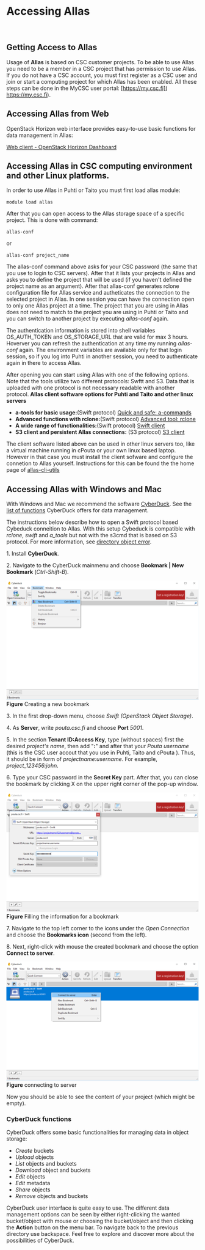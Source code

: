 # Accessing Allas

&nbsp;


## Getting Access to Allas

Usage of **Allas** is based on CSC customer projects. To be able to use Allas you need to be a member in 
a CSC project that has permission to use Allas. If you do not have a CSC account, you must first register as a CSC user
and join or start a computing project for which Allas has been enabled. All these steps can be done in the
MyCSC user portal: [https://my.csc.fi]( https://my.csc.fi).

## Accessing Allas from Web

OpenStack Horizon web interface provides easy-to-use basic functions for data management in Allas:

[Web client - OpenStack Horizon Dashboard](./using_allas/web_client.md)


## Accessing Allas in CSC computing environment and other Linux platforms.

In order to use Allas in Puhti or Taito you must first load allas module:
```text
module load allas
```
After that you can open access to the Allas storage space of a specific project. This is done with command:
```text
allas-conf
```
or 
```text
allas-conf project_name
```
The allas-conf command above asks for your CSC password (the same that you use to login to CSC servers). After that it lists your projects in Allas and asks you to define the project that will be used (if you haven't defined the project name as an argument). After that allas-conf generates rclone configuration file for Allas service and autheticates the connection to the selected project in Allas. In one session you can have the connection open to only one Allas project at a time. The project that you are using in Allas does not need to match to the project you are using in Puhti or Taito and you can switch to another project by executing _allas-conf_ again. 

The authentication information is stored into shell variables OS_AUTH_TOKEN and OS_STORAGE_URL that are valid for max 3 hours. Hoverver you can refresh the authentication at any time my running _allas-conf_ again. The environment variables are available only for that login session, so if you log into Puhti in another session, you need to authenticate again in there to access Allas.

After opening you can start using Allas with one of the following options. Note that the tools utilize two different protocols: Swftt and S3. Data that is uploaded with one protocol is not necessary readable with another protocol. 
**Allas client software options for Puhti and Taito and other linux servers**

* **a-tools for basic usage:**(Swift protocol) [Quick and safe: a-commands](./using_allas/a_commands.md)
* **Advanced functions with rclone:**(Swift protocol) [Advanced tool: rclone](./using_allas/rclone.md)
* **A wide range of functionalities:**(Swift protocol) [Swift client](./using_allas/swift_client.md)
* **S3 client and persistent Allas connections:** (S3 protocol) [S3 client](./using_allas/s3_client.md#s3cmd-with-supercomputers)

The client software listed above can be used in other linux servers too, like a virtual machine running in cPouta or your own linux based laptop. However in that case you must install the client sofware and configure the connetion to Allas yourself. Instructions for this can be found the the home page of [allas-cli-utils](https://github.com/CSCfi/allas-cli-utils)

## Accessing Allas with Windows and Mac

With Windows and Mac we recommend the software [CyberDuck](https://cyberduck.io/). See the [list of functions](#cyberduck-functions) CyberDuck offers for data management.

The instructions below describe how to open a Swift protocol based Cybeduck conneition to Allas. With this setup Cybeduck is compatible with _rclone_, _swift_ and _a_tools_ but not with the s3cmd that is based on S3 protocol. For more information, see
    [directory object error](using_allas/directory_object_error.md).

1\. Install **CyberDuck**.

2\. Navigate to the CyberDuck mainmenu and choose **Bookmark | New Bookmark** (_Ctrl-Shift-B_).

!["New bookmark"](img/cyberduck_create_bookmark.PNG)
**Figure** Creating a new bookmark

3\. In the first drop-down menu, choose _Swift (OpenStack Object Storage)_.

4\. As **Server**, write _pouta.csc.fi_ and choose **Port** _5001_. 

5\. In the section **Tenant ID:Access Key**, type (without spaces) first the desired _project's name_, then add "**:**" and after that your _Pouta username_ (this is the CSC user accout that you use in Puhti, Taito and cPouta ). Thus, it should be in form of *projectname:username*. For example, *project_123456:john*.

6\. Type your CSC password in the **Secret Key** part. After that, you can close the bookmark by clicking X on the upper right corner of the pop-up window.

!["Filling information for a bookmark"](img/cyberduck_bookmark_info.PNG)
**Figure** Filling the information for a bookmark

7\. Navigate to the top left corner to the icons under the _Open Connection_ and choose the **Bookmarks icon** (second from the left).
 
8\. Next, right-click with mouse the created bookmark and choose the option **Connect to server**.

!["Connecting to server"](img/cyberduck_connect.PNG)
**Figure** connecting to server

Now you should be able to see the content of your project (which might be empty).

### CyberDuck functions

CyberDuck offers some basic functionalities for managing data in object storage:


 * _Create_ buckets
 * _Upload_ objects
 * _List_ objects and buckets
 * _Download_ object and buckets
 * _Edit_ objects
 * _Edit_ metadata
 * _Share_ objects
 * _Remove_ objects and buckets


CyberDuck user interface is quite easy to use. The different data management options can be seen by either right-clicking the wanted bucket/object with mouse or choosing the bucket/object and then clicking the **Action** button on the menu bar. To navigate back to the previous directory use backspace. Feel free to explore and discover more about the possibilities of CyberDuck.


&nbsp;




